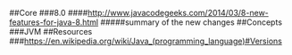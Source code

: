 ##Core
###8.0
####http://www.javacodegeeks.com/2014/03/8-new-features-for-java-8.html
#####summary of the new changes
##Concepts
###JVM
##Resources
###https://en.wikipedia.org/wiki/Java_(programming_language)#Versions
